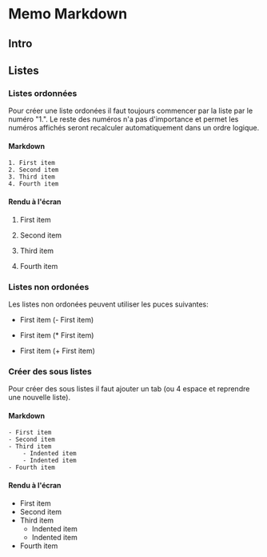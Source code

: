 # Memo Markdown

## Intro

## Listes

### Listes ordonnées

Pour créer une liste ordonées il faut toujours commencer par la liste par le numéro "1.". Le reste des numéros n'a pas d'importance et permet les numéros affichés seront recalculer automatiquement dans un ordre logique.

#### Markdown

    1. First item
    2. Second item
    3. Third item
    4. Fourth item

#### Rendu à l'écran

1. First item

2. Second item

3. Third item

4. Fourth item


### Listes non ordonées

Les listes non ordonées peuvent utiliser les puces suivantes: 

- First item (- First item)
* First item (* First item)
+ First item (+ First item)

### Créer des sous listes

Pour créer des sous listes il faut ajouter un tab (ou 4 espace et reprendre une nouvelle liste).

#### Markdown
    - First item
    - Second item
    - Third item
        - Indented item
        - Indented item
    - Fourth item

#### Rendu à l'écran

- First item
- Second item
- Third item
    - Indented item
    - Indented item
- Fourth item